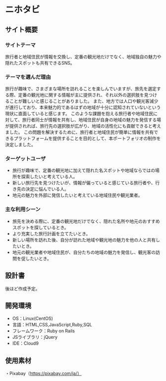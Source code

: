 # ニホタビ

## サイト概要
### サイトテーマ
旅行者と地域住民が情報を交換し、定番の観光地だけでなく、地域独自の魅力や隠れたスポットも共有できるSNS。
​
### テーマを選んだ理由
旅行が趣味で、さまざまな場所を訪れることを楽しんでいますが、旅先を選定する際、定番の観光地に関する情報が主に提供され、それ以外の選択肢を見つけることが難しいと感じることがありました。
また、地方では人口や観光客減少が進行しており、本来魅力的であるはずの地域が十分に認知されていないという現状に直面していると感じます。
このような課題を抱える旅行者や地域住民に対して、旅行者同士が情報を共有し、地域住民が自身の地域の魅力を発信する場が提供されれば、旅行先の選択肢が広がり、地域の活性化にも貢献できると考えました。
この問題を解決するために、旅行者と地域住民が簡単に情報を共有できるプラットフォームを提供することを目的として、本ポートフォリオの制作を決定しました。
​
### ターゲットユーザ
- 旅行が趣味で、定番の観光地に加えて隠れた名スポットや地域ならではの場所を探索したいと考えている人。  
- 新しい旅行先を見つけたいが、情報が偏っていると感じている旅行者や、行き先の決定に悩んでいる人。  
- 地元の魅力を外部に発信したいと考えている地域住民や観光業者。
​
### 主な利用シーン
- 旅先を決める際に、定番の観光地だけでなく、隠れた名所や地元のおすすめスポットを探しているとき。  
- より充実した旅行計画を立てたいとき。  
- 新しい場所を訪れた後、自分が訪れた地域や観光地の魅力を他の人と共有したいとき。  
- 地元の観光業者や地域住民が、自分たちの地域の魅力を発信し、観光客の訪問を促したいとき。
​
## 設計書
後ほど作成予定。
​
## 開発環境
- OS：Linux(CentOS)
- 言語：HTML,CSS,JavaScript,Ruby,SQL
- フレームワーク：Ruby on Rails
- JSライブラリ：jQuery
- IDE：Cloud9
​
## 使用素材
・Pixabay（https://pixabay.com/ja/）